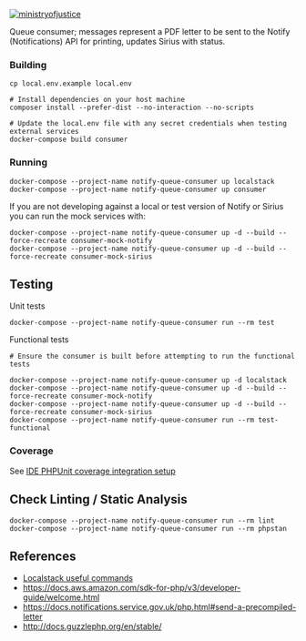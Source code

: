 [![ministryofjustice](https://circleci.com/gh/ministryofjustice/opg-notify-queue-consumer.svg?style=svg)](https://github.com/ministryofjustice/opg-notify-queue-consumer)

Queue consumer; messages represent a PDF letter to be sent to the Notify (Notifications) API for printing, 
updates Sirius with status.

### Building

    cp local.env.example local.env
    
    # Install dependencies on your host machine
    composer install --prefer-dist --no-interaction --no-scripts
    
    # Update the local.env file with any secret credentials when testing external services
    docker-compose build consumer

### Running

    docker-compose --project-name notify-queue-consumer up localstack
    docker-compose --project-name notify-queue-consumer up consumer
    
If you are not developing against a local or test version of Notify or Sirius you can run the mock services with:

    docker-compose --project-name notify-queue-consumer up -d --build --force-recreate consumer-mock-notify
    docker-compose --project-name notify-queue-consumer up -d --build --force-recreate consumer-mock-sirius

## Testing

Unit tests

    docker-compose --project-name notify-queue-consumer run --rm test

Functional tests

    # Ensure the consumer is built before attempting to run the functional tests 
    
    docker-compose --project-name notify-queue-consumer up -d localstack
    docker-compose --project-name notify-queue-consumer up -d --build --force-recreate consumer-mock-notify
    docker-compose --project-name notify-queue-consumer up -d --build --force-recreate consumer-mock-sirius
    docker-compose --project-name notify-queue-consumer run --rm test-functional
    
### Coverage

See [IDE PHPUnit coverage integration setup](docs/ide-coverage-setup.md)    
    
## Check Linting / Static Analysis

    docker-compose --project-name notify-queue-consumer run --rm lint    
    docker-compose --project-name notify-queue-consumer run --rm phpstan
   
## References

- [Localstack useful commands ](docs/localstack.md)
- https://docs.aws.amazon.com/sdk-for-php/v3/developer-guide/welcome.html
- https://docs.notifications.service.gov.uk/php.html#send-a-precompiled-letter
- http://docs.guzzlephp.org/en/stable/
